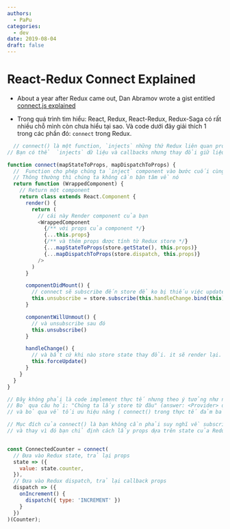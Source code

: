 ```yaml
---
authors:
  - PaPu
categories:
  - dev
date: 2019-08-04
draft: false
---
```


# React-Redux Connect Explained

- About a year after Redux came out, Dan Abramov wrote a gist entitled [connect.js explained](https://gist.github.com/gaearon/1d19088790e70ac32ea636c025ba424e)

- Trong quá trình tìm hiểu: React, Redux, React-Redux, Redux-Saga có rất nhiều chỗ mình còn chưa hiểu tại sao. Và code dưới đây giải thích 1 trong các phần đó: `connect` trong Redux.
<!-- more -->

```javascript linenums="1"
  // connect() là một function, `injects` những thứ Redux liên quan props vào trong component của bạn.
// Bạn có thể  `injects` dữ liệu và callbacks nhưng thay đổi giữ liệu này bằng cách dispatching actions

function connect(mapStateToProps, mapDispatchToProps) {
  //  Function cho phép chúng ta `inject` component vào bước cuối cùng vì vậy mọi người có thể dùng nó như một vật trang trí(không hiểu ý tác giả lắm :v)
  // Thông thường thì chúng ta không cần bận tâm về nó
  return function (WrappedComponent) {
    // Return một component
    return class extends React.Component {
      render() {
        return (
          // cái này Render component của bạn
          <WrappedComponent
            {/** với props của component */}
            {...this.props}
            {/** và thêm props được tính từ Redux store */}
            {...mapStateToProps(store.getState(), this.props)}
            {...mapDispatchToProps(store.dispatch, this.props)}
          />
        )
      }

      componentDidMount() {
        // connect sẽ subscribe đến store để ko bị thiếu việc updates
        this.unsubscribe = store.subscribe(this.handleChange.bind(this))
      }

      componentWillUnmout() {
        // và unsubscribe sau đó
        this.unsubscribe()
      }

      handleChange() {
        // và bất cứ khi nào store state thay đổi. it sẽ render lại.
        this.forceUpdate()
      }
    }
  }
}

// Đây không phải là code implement thực tế nhưng theo ý tưởng như này.
// Bỏ qua câu hỏi: "Chúng ta lấy store từ đâu" (answer: <Provider> đưa nó vào trong React context)
// và bỏ qua về tối ưu hiệu năng ( connect() trong thực tế đảm bảm không render lại một cách vô ích)

// Mục đích của connect() là bạn không cần phải suy nghĩ về subscribing tới `store` hoặc tự tối ưu hóa,
// và thay vì đó bạn chỉ định cách lấy props dựa trên state của Redux store.


const ConnectedCounter = connect(
  // Đưa vào Redux state, trả lại props
  state => ({
    value: state.counter,
  }),
  // Đưa vào Redux dispatch, trả lại callback props
  dispatch => ({
    onIncrement() {
      dispatch({ type: 'INCREMENT' })
    }
  })
)(Counter);

```
